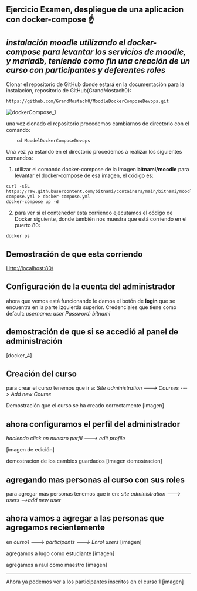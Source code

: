 ## Ejercicio Examen, despliegue de una aplicacion con docker-compose ☝️

## *instalación moodle utilizando el docker-compose para levantar los servicios de moodle, y mariadb, teniendo como fin una creación de un curso con participantes y deferentes roles*

 Clonar el repositorio de GitHub donde estará en la documentación para la instalación, repositorio de GitHub(GrandMostach0): 
 ```console
https://github.com/GrandMostach0/MoodleDockerComposeDevops.git
```
![dockerCompose_1](https://github.com/GrandMostach0/MoodleDockerComposeDevops/assets/75960744/2e245318-3a2e-4899-a695-99fcb91496f1)

una vez clonado el repositorio procedemos cambiarnos de directorio con el comando:
```console
    cd MoodelDockerComposeDevops 
   ```
   Una vez ya estando en el directorio procedemos a realizar los siguientes comandos:

 1. utilizar el comando docker-compose de la imagen **bitnami/moodle** para levantar el docker-compose de esa imagen, el código es: 
 ```console
curl -sSL https://raw.githubusercontent.com/bitnami/containers/main/bitnami/moodle/docker-compose.yml > docker-compose.yml
docker-compose up -d
```
2. para ver si el contenedor está corriendo ejecutamos el código de Docker siguiente, donde también nos muestra que está corriendo en el puerto 80:
 ```console
docker ps 
```
##
## Demostración de que esta corriendo 
[Http://localhost:80/](http://localhost:80/)

## Configuración de la cuenta del administrador
ahora que vemos está funcionando le damos el botón de **login** que se encuentra en la parte izquierda superior.
Credenciales que tiene como default:
*username: user*
*Password: bitnami*


## demostración de que si se accedió al panel de administración
 [docker_4]
 ## Creación del curso
 para crear el curso tenemos que ir a:
 *Site administration ---> Courses ---> Add new Course*

Demostración que el curso se ha creado correctamente
[imagen]

## ahora configuramos el perfil del administrador

*haciendo click en nuestro perfil ---> edit profile*

[imagen de edición]

demostracion de los cambios guardados
[imagen demostracion]

##
## agregando mas personas al curso con sus roles
para agregar más personas tenemos que ir en: *site administration ---> users -->add new user*

## ahora vamos a agregar a las personas que agregamos recientemente 
en *curso1 ---> participants ---> Enrol users*
[imagen]

agregamos a lugo como estudiante
[imagen]

agregamos a raul como maestro
[imagen]

-----------------------------------
Ahora ya podemos ver a los participantes inscritos en el curso 1
[imagen]
